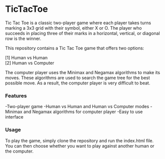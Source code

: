 # TicTacToe

Tic Tac Toe is a classic two-player game where each player takes turns marking a 3x3 grid with their symbol, either X or O. The player who succeeds in placing three of their marks in a horizontal, vertical, or diagonal row is the winner. <br>

This repository contains a Tic Tac Toe game that offers two options: <br>

[1] Human vs Human <br>
[2] Human vs Computer <br>

The computer player uses the Minimax and Negamax algorithms to make its moves. These algorithms are used to search the game tree for the best possible move. As a result, the computer player is very difficult to beat. <br>

<h3> Features </h3>
-Two-player game
-Human vs Human and Human vs Computer modes
-Minimax and Negamax algorithms for computer player
-Easy to use interface

<h3> Usage </h3>
To play the game, simply clone the repository and run the index.html file. You can then choose whether you want to play against another human or the computer. <br> 
